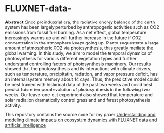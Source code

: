 # FLUXNET-data-
**Abstract**
Since preindustrial era, the radiative energy balance of the earth system has been largely perturbed by anthropogenic activities such as CO2 emissions from fossil fuel burning. As a net effect, global temperature increasingly warms up and will further increase in the future if CO2 concentration in the atmosphere keeps going up. Plants sequestrate a large amount of atmospheric CO2 via photosynthesis, thus greatly mediate the global warming. In this study, we aim to model the temporal dynamics of photosynthesis for various different vegetation types and further understand controlling factors of photosynthesis machinery. Our results showed that the photosynthesis and its interactions with climate drivers, such as temperature, precipitatin, radiation, and vapor pressure deficit, has an internal system memory about 14 days. Thus, the predictive model could be best trained with historical data of the past two weeks and could best predict future temporal evolution of photosynthesis in the following two weeks. Our leave-one-out experiment also showed that temperature and solar radiation dramatically control grassland and forest photosynthesis activity.

This repository contains the source code for my paper [Understanding and modeling climate impacts on ecosystem dynamics with FLUXNET data and artificial intelligence](https://iopscience.iop.org/article/10.1088/1755-1315/257/1/012005)

